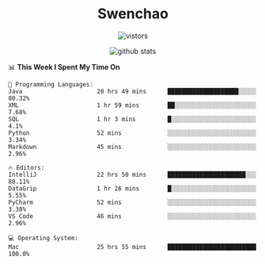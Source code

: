 <h1 align="center">Swenchao</h3>

<p align="center">
  <img src="https://visitor-badge.glitch.me/badge?page_id=Swenchao" alt="vistors" />
</p>

<p align="center">
  <img src="https://github-readme-stats.vercel.app/api?username=Swenchao&count_private=true&show_icons=true&theme=vue-dark&hide_title=true" alt="github stats" />
</p>

<!--START_SECTION:waka-->
📊 **This Week I Spent My Time On** 

```text
💬 Programming Languages: 
Java                     20 hrs 49 mins      ████████████████████░░░░░   80.32% 
XML                      1 hr 59 mins        ██░░░░░░░░░░░░░░░░░░░░░░░   7.68% 
SQL                      1 hr 3 mins         █░░░░░░░░░░░░░░░░░░░░░░░░   4.1% 
Python                   52 mins             ░░░░░░░░░░░░░░░░░░░░░░░░░   3.34% 
Markdown                 45 mins             ░░░░░░░░░░░░░░░░░░░░░░░░░   2.96%

🔥 Editors: 
IntelliJ                 22 hrs 50 mins      ██████████████████████░░░   88.11% 
DataGrip                 1 hr 26 mins        █░░░░░░░░░░░░░░░░░░░░░░░░   5.55% 
PyCharm                  52 mins             ░░░░░░░░░░░░░░░░░░░░░░░░░   3.38% 
VS Code                  46 mins             ░░░░░░░░░░░░░░░░░░░░░░░░░   2.96%

💻 Operating System: 
Mac                      25 hrs 55 mins      █████████████████████████   100.0%

```


<!--END_SECTION:waka-->
